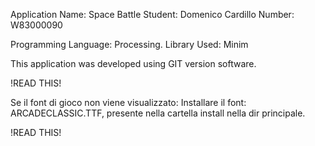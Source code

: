 Application Name: Space Battle
Student: Domenico Cardillo
Number: W83000090

Programming Language: Processing.
Library Used: Minim

This application was developed using GIT version software.




!READ THIS!

Se il font di gioco non viene visualizzato:
Installare il font: ARCADECLASSIC.TTF, presente nella cartella install nella dir principale.

!READ THIS!

